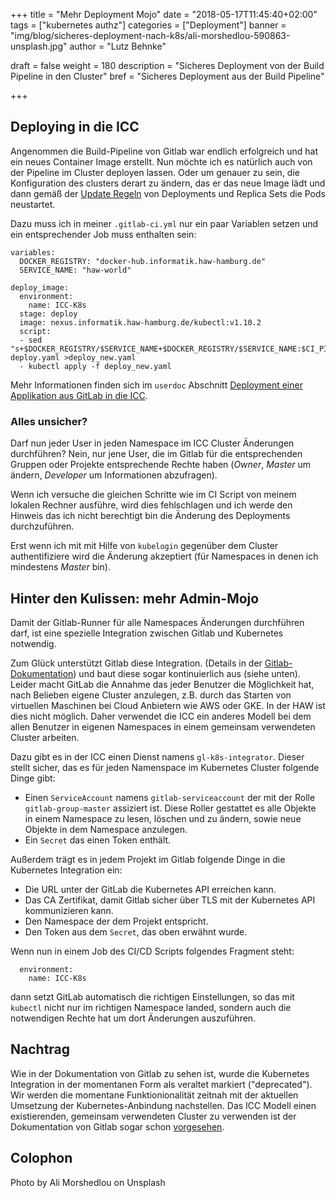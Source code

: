 +++
title = "Mehr Deployment Mojo"
date = "2018-05-17T11:45:40+02:00"
tags = ["kubernetes authz"]
categories = ["Deployment"]
banner = "img/blog/sicheres-deployment-nach-k8s/ali-morshedlou-590863-unsplash.jpg"
author = "Lutz Behnke"

draft = false
weight = 180
description = "Sicheres Deployment von der Build Pipeline in den Cluster"
bref = "Sicheres Deployment aus der Build Pipeline"

+++

## Deploying in die ICC

Angenommen die Build-Pipeline von Gitlab war endlich erfolgreich und hat ein neues Container Image erstellt. Nun möchte ich es natürlich auch von der Pipeline im Cluster deployen lassen. Oder um genauer zu sein, die Konfiguration des clusters derart zu ändern, das er das neue Image lädt und dann gemäß der [Update Regeln](https://kubernetes.io/docs/concepts/workloads/controllers/deployment/#updating-a-deployment) von Deployments und Replica Sets die Pods neustartet.

Dazu muss ich in meiner `.gitlab-ci.yml` nur ein paar Variablen setzen und ein entsprechender Job muss enthalten sein:

```
variables:
  DOCKER_REGISTRY: "docker-hub.informatik.haw-hamburg.de"
  SERVICE_NAME: "haw-world"

deploy_image:
  environment:
    name: ICC-K8s
  stage: deploy
  image: nexus.informatik.haw-hamburg.de/kubectl:v1.10.2
  script:
  - sed "s+$DOCKER_REGISTRY/$SERVICE_NAME+$DOCKER_REGISTRY/$SERVICE_NAME:$CI_PIPELINE_ID+g" deploy.yaml >deploy_new.yaml
  - kubectl apply -f deploy_new.yaml
```


Mehr Informationen finden sich im `userdoc` Abschnitt [Deployment einer Applikation aus GitLab in die ICC](https://userdoc.informatik.haw-hamburg.de/doku.php?id=docu:informatikcomputecloud#deployment_einer_applikation_aus_gitlab_in_die_icc).

### Alles unsicher?

Darf nun jeder User in jeden Namespace im ICC Cluster Änderungen durchführen? Nein, nur jene User, die im Gitlab für die entsprechenden Gruppen oder Projekte entsprechende Rechte haben (*Owner*, *Master* um ändern, *Developer* um Informationen abzufragen).

Wenn ich versuche die gleichen Schritte wie im CI Script von meinem lokalen Rechner ausführe, wird dies fehlschlagen und ich werde den Hinweis das ich nicht berechtigt bin die Änderung des Deployments durchzuführen.

Erst wenn ich mit mit Hilfe von `kubelogin` gegenüber dem Cluster authentifiziere wird die Änderung akzeptiert (für Namespaces in denen ich mindestens *Master* bin).

## Hinter den Kulissen: mehr Admin-Mojo

Damit der Gitlab-Runner für alle Namespaces Änderungen durchführen darf, ist eine spezielle Integration zwischen Gitlab und Kubernetes notwendig.

Zum Glück unterstützt Gitlab diese Integration. (Details in der [Gitlab-Dokumentation](https://docs.gitlab.com/ee/user/project/integrations/kubernetes.html)) und baut diese sogar kontinuierlich aus (siehe unten). Leider macht GitLab die Annahme das jeder Benutzer die Möglichkeit hat, nach Belieben eigene Cluster anzulegen, z.B. durch das Starten von virtuellen Maschinen bei Cloud Anbietern wie AWS oder GKE. In der HAW ist dies nicht möglich. Daher verwendet die ICC ein anderes Modell bei dem allen Benutzer in eigenen Namespaces in einem gemeinsam verwendeten Cluster arbeiten.

Dazu gibt es in der ICC einen Dienst namens `gl-k8s-integrator`. Dieser stellt sicher, das es für jeden Namenspace im Kubernetes Cluster folgende Dinge gibt:

* Einen `ServiceAccount` namens `gitlab-serviceaccount` der mit der Rolle `gitlab-group-master` assiziert ist. Diese Roller gestattet es alle Objekte in einem Namespace zu lesen, löschen und zu ändern, sowie neue Objekte in dem Namespace anzulegen.
* Ein `Secret` das einen Token enthält.

Außerdem trägt es in jedem Projekt im Gitlab folgende Dinge in die Kubernetes Integration ein:

* Die URL unter der GitLab die Kubernetes API erreichen kann.
* Das CA Zertifikat, damit Gitlab sicher über TLS mit der Kubernetes API kommunizieren kann.
* Den Namespace der dem Projekt entspricht.
* Den Token aus dem `Secret`, das oben erwähnt wurde.

Wenn nun in einem Job des CI/CD Scripts folgendes Fragment steht:

```
  environment:
    name: ICC-K8s
```

dann setzt GitLab automatisch die richtigen Einstellungen, so das mit `kubectl` nicht nur im richtigen Namespace landed, sondern auch die notwendigen Rechte hat um dort Änderungen auszuführen.

## Nachtrag

Wie in der Dokumentation von Gitlab zu sehen ist, wurde die Kubernetes Integration in der momentanen Form als veraltet markiert ("deprecated"). Wir werden die momentane Funktionionalität zeitnah mit der aktuellen Umsetzung der Kubernetes-Anbindung nachstellen. Das ICC Modell einen existierenden, gemeinsam verwendeten Cluster zu verwenden ist der Dokumentation von Gitlab sogar schon [vorgesehen](https://docs.gitlab.com/ee/user/project/clusters/index.html#adding-an-existing-kubernetes-cluster).

## Colophon

Photo by Ali Morshedlou on Unsplash

